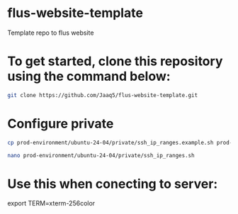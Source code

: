 # flus-website-template

Template repo to flus website

# To get started, clone this repository using the command below:

```bash
git clone https://github.com/Jaaq5/flus-website-template.git
```

# Configure private

```bash
cp prod-environment/ubuntu-24-04/private/ssh_ip_ranges.example.sh prod-environment/ubuntu-24-04/private/ssh_ip_ranges.sh
```

```bash
nano prod-environment/ubuntu-24-04/private/ssh_ip_ranges.sh
```

# Use this when conecting to server:

export TERM=xterm-256color
